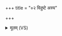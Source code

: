 +++
title = "०२ विदुष्टे अस्य"

+++
<details><summary>मूलम् (VS)</summary>

वि॒दुष्टे॑ अ॒स्य वी॒र्य᳡स्य पू॒रवः॒ पुरो॒ यदि॑न्द्र॒ शार॑दीर॒वाति॑रः सासहा॒नो अ॒वाति॑रः।  
शास॒स्तमि॑न्द्र॒ मर्त्य॒मय॑ज्युं शवसस्पते।  
म॒हीम॑मुष्णाः पृथि॒वीमि॒मा अ॒पो म॑न्दसा॒न इ॒मा अ॒पः ॥
</details>
